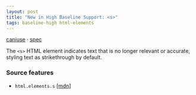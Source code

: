 ```yaml
---
layout: post
title: "New in High Baseline Support: <s>"
tags: baseline-high html-elements
---
```


[caniuse](https://caniuse.com/?search=s) · [spec](https://html.spec.whatwg.org/multipage/text-level-semantics.html#the-s-element)

The `<s>` HTML element indicates text that is no longer relevant or accurate, styling text as strikethrough by default.

### Source features

- ``html.elements.s`` [[mdn]](https://developer.mozilla.org/en-US/search?q=html.elements.s)
